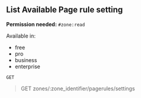 ## List Available Page rule setting

**Permission needed:** `#zone:read`

Available in:

* free
* pro
* business
* enterprise

`GET` 

> GET zones/:zone_identifier/pagerules/settings

